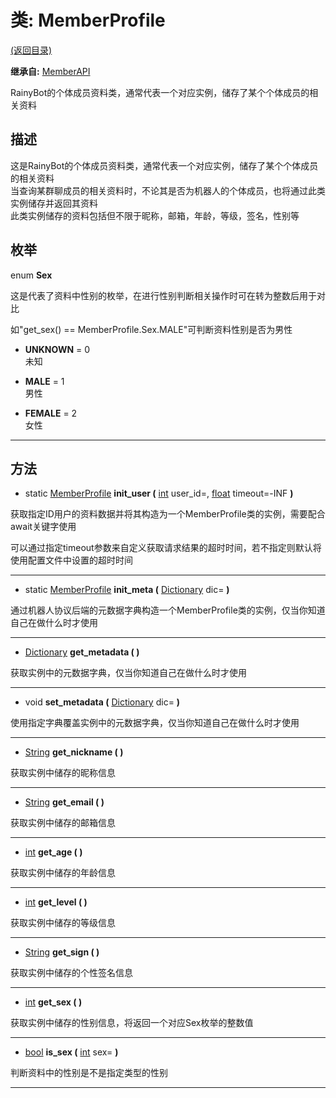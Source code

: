# 类: MemberProfile  
[(返回目录)](README.md)  
  
**继承自:** [MemberAPI](MemberAPI.md)  
  
RainyBot的个体成员资料类，通常代表一个对应实例，储存了某个个体成员的相关资料  
  
## 描述  
  
这是RainyBot的个体成员资料类，通常代表一个对应实例，储存了某个个体成员的相关资料   
当查询某群聊成员的相关资料时，不论其是否为机器人的个体成员，也将通过此类实例储存并返回其资料   
此类实例储存的资料包括但不限于昵称，邮箱，年龄，等级，签名，性别等  
  
## 枚举  
  
enum **Sex**  
  
这是代表了资料中性别的枚举，在进行性别判断相关操作时可在转为整数后用于对比   
  
如"get_sex() == MemberProfile.Sex.MALE"可判断资料性别是否为男性  
  
- **UNKNOWN** = 0  
未知  
  
- **MALE** = 1  
男性  
  
- **FEMALE** = 2  
女性  
  
---  
  
## 方法 
  
- static [MemberProfile](MemberProfile.md) **init_user (** [int](https://docs.godotengine.org/en/latest/classes/class_int.html) user_id=, [float](https://docs.godotengine.org/en/latest/classes/class_float.html) timeout=-INF **)**  
  
获取指定ID用户的资料数据并将其构造为一个MemberProfile类的实例，需要配合await关键字使用   
  
可以通过指定timeout参数来自定义获取请求结果的超时时间，若不指定则默认将使用配置文件中设置的超时时间  
  
---  
  
- static [MemberProfile](MemberProfile.md) **init_meta (** [Dictionary](https://docs.godotengine.org/en/latest/classes/class_dictionary.html) dic= **)**  
  
通过机器人协议后端的元数据字典构造一个MemberProfile类的实例，仅当你知道自己在做什么时才使用  
  
---  
  
-  [Dictionary](https://docs.godotengine.org/en/latest/classes/class_dictionary.html) **get_metadata ( )**  
  
获取实例中的元数据字典，仅当你知道自己在做什么时才使用  
  
---  
  
-  void **set_metadata (** [Dictionary](https://docs.godotengine.org/en/latest/classes/class_dictionary.html) dic= **)**  
  
使用指定字典覆盖实例中的元数据字典，仅当你知道自己在做什么时才使用  
  
---  
  
-  [String](https://docs.godotengine.org/en/latest/classes/class_string.html) **get_nickname ( )**  
  
获取实例中储存的昵称信息  
  
---  
  
-  [String](https://docs.godotengine.org/en/latest/classes/class_string.html) **get_email ( )**  
  
获取实例中储存的邮箱信息  
  
---  
  
-  [int](https://docs.godotengine.org/en/latest/classes/class_int.html) **get_age ( )**  
  
获取实例中储存的年龄信息  
  
---  
  
-  [int](https://docs.godotengine.org/en/latest/classes/class_int.html) **get_level ( )**  
  
获取实例中储存的等级信息  
  
---  
  
-  [String](https://docs.godotengine.org/en/latest/classes/class_string.html) **get_sign ( )**  
  
获取实例中储存的个性签名信息  
  
---  
  
-  [int](https://docs.godotengine.org/en/latest/classes/class_int.html) **get_sex ( )**  
  
获取实例中储存的性别信息，将返回一个对应Sex枚举的整数值  
  
---  
  
-  [bool](https://docs.godotengine.org/en/latest/classes/class_bool.html) **is_sex (** [int](https://docs.godotengine.org/en/latest/classes/class_int.html) sex= **)**  
  
判断资料中的性别是不是指定类型的性别  
  
---  
  

